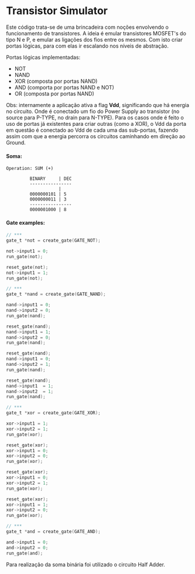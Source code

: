 # Transistor Simulator

Este código trata-se de uma brincadeira com noções envolvendo o funcionamento de transistores. A ideia é emular transistores MOSFET's do tipo N e P, e emular as ligações dos fios entre os mesmos. Com isto criar portas lógicas, para com elas ir escalando nos níveis de abstração.

Portas lógicas implementadas:
- NOT
- NAND
- XOR (composta por portas NAND)
- AND (comporta por portas NAND e NOT)
- OR (composta por portas NAND)

Obs: internamente a aplicação ativa a flag <b>Vdd</b>, significando que há energia no circuito. Onde é conectado um fio do Power Supply ao transistor (no source para P-TYPE, no drain para N-TYPE). Para os casos onde é feito o uso de portas já existentes para criar outras (como a XOR), o Vdd da porta em questão é conectado ao Vdd de cada uma das sub-portas, fazendo assim com que a energia percorra os circuitos caminhando em direção ao Ground.


#### Soma:

```
Operation: SUM (+)

         BINARY     | DEC
         ----------------
                    |
         0000000101 | 5
         0000000011 | 3
         ----------------
         0000001000 | 8
```

#### Gate examples:

```c
// ***
gate_t *not = create_gate(GATE_NOT);

not->input1 = 0;
run_gate(not);

reset_gate(not);
not->input1 = 1;
run_gate(not);

// ***
gate_t *nand = create_gate(GATE_NAND);

nand->input1 = 0;
nand->input2 = 0;
run_gate(nand);

reset_gate(nand);
nand->input1 = 1;
nand->input2 = 0;
run_gate(nand);

reset_gate(nand);
nand->input1 = 0;
nand->input2 = 1;
run_gate(nand);

reset_gate(nand);
nand->input1  = 1;
nand->input2  = 1;
run_gate(nand);

// ***
gate_t *xor = create_gate(GATE_XOR);

xor->input1 = 1;
xor->input2 = 1;
run_gate(xor);

reset_gate(xor);
xor->input1 = 0;
xor->input2 = 0;
run_gate(xor);

reset_gate(xor);
xor->input1 = 0;
xor->input2 = 1;
run_gate(xor);

reset_gate(xor);
xor->input1 = 1;
xor->input2 = 0;
run_gate(xor);

// ***
gate_t *and = create_gate(GATE_AND);

and->input1 = 0;
and->input2 = 0;
run_gate(and);
```

Para realização da soma binária foi utilizado o circuito Half Adder.


